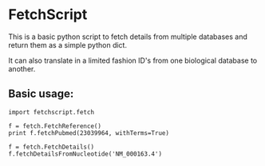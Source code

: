 # FetchScript

This is a basic python script to fetch details from multiple databases and return them as a simple python dict.

It can also translate in a limited fashion ID's from one biological database to another.

## Basic usage:

```
import fetchscript.fetch

f = fetch.FetchReference()
print f.fetchPubmed(23039964, withTerms=True)

f = fetch.FetchDetails()
f.fetchDetailsFromNucleotide('NM_000163.4')
```
